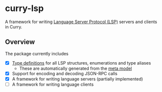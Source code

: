 # curry-lsp

A framework for writing [Language Server Protocol (LSP)](https://microsoft.github.io/language-server-protocol/) servers and clients in Curry.

## Overview

The package currently includes

- [x] [Type definitions](src/LSP/Protocol/Types.curry) for all LSP structures, enumerations and type aliases
  - These are automatically generated from the [meta model](https://github.com/microsoft/vscode-languageserver-node/blob/main/protocol/metaModel.json)
- [x] Support for encoding and decoding JSON-RPC calls
- [x] A framework for writing language servers (partially implemented)
- [ ] A framework for writing language clients

